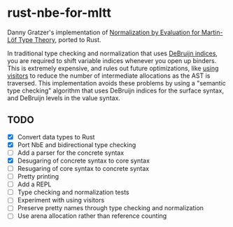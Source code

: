 # rust-nbe-for-mltt

Danny Gratzer's implementation of [Normalization by Evaluation for Martin-Löf
Type Theory][nbe-for-mltt], ported to Rust.

In traditional type checking and normalization that uses [DeBruijn indices][de-bruijn-indices],
you are required to shift variable indices whenever you open up binders. This
is extremely expensive, and rules out future optimizations, like [using
visitors][visitors] to reduce the number of intermediate allocations as the AST
is traversed. This implementation avoids these problems by using a "semantic
type checking"  algorithm that uses DeBruijn indices for the surface syntax, and
DeBruijn levels in the value syntax.

[nbe-for-mltt]: https://github.com/jozefg/nbe-for-mltt
[de-bruijn-indices]: https://en.wikipedia.org/wiki/De_Bruijn_index
[visitors]: https://github.com/pikelet-lang/pikelet/issues/75

## TODO

- [x] Convert data types to Rust
- [x] Port NbE and bidirectional type checking
- [ ] Add a parser for the concrete syntax
- [x] Desugaring of concrete syntax to core syntax
- [ ] Resugaring of core syntax to concrete syntax
- [ ] Pretty printing
- [ ] Add a REPL
- [ ] Type checking and normalization tests
- [ ] Experiment with using visitors
- [ ] Preserve pretty names through type checking and normalization
- [ ] Use arena allocation rather than reference counting
